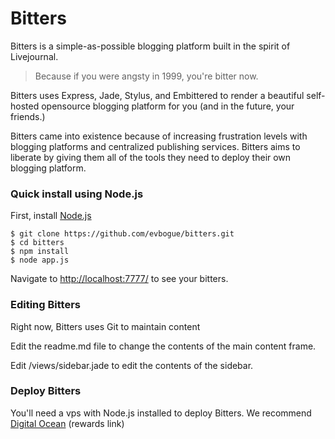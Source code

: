 Bitters
=======

Bitters is a simple-as-possible blogging platform built in the spirit of Livejournal.

> Because if you were angsty in 1999, you're bitter now.

Bitters uses Express, Jade, Stylus, and Embittered to render a beautiful self-hosted opensource blogging platform for you (and in the future, your friends.)

Bitters came into existence because of increasing frustration levels with blogging platforms and centralized publishing services. Bitters aims to liberate by giving them all of the tools they need to deploy their own blogging platform.

### Quick install using Node.js

First, install [Node.js](http://nodejs.org/)

	$ git clone https://github.com/evbogue/bitters.git
	$ cd bitters
	$ npm install
	$ node app.js

Navigate to [http://localhost:7777/](http://localhost:7777/) to see your bitters.

### Editing Bitters

Right now, Bitters uses Git to maintain content

Edit the readme.md file to change the contents of the main content frame. 

Edit /views/sidebar.jade to edit the contents of the sidebar.

### Deploy Bitters

You'll need a vps with Node.js installed to deploy Bitters. We recommend [Digital Ocean](https://www.digitalocean.com/?refcode=26d8ed49730d) (rewards link)
